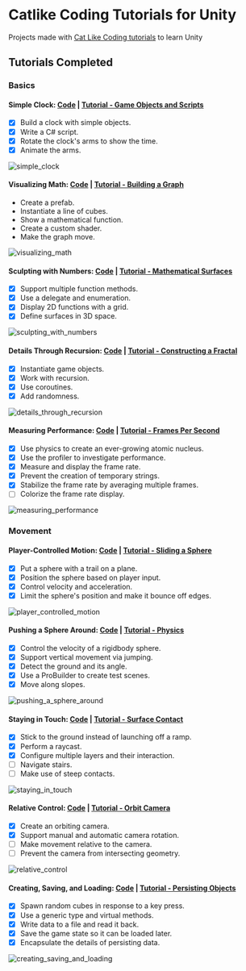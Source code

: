 # Catlike Coding Tutorials for Unity
Projects made with [Cat Like Coding tutorials](https://catlikecoding.com/unity/tutorials/) to learn Unity

## Tutorials Completed

### Basics

#### Simple Clock: [Code](Simple%20Clock) | [Tutorial - Game Objects and Scripts](https://catlikecoding.com/unity/tutorials/basics/game-objects-and-scripts/)

- [X] Build a clock with simple objects.
- [X] Write a C# script.
- [X] Rotate the clock's arms to show the time.
- [X] Animate the arms.

![simple_clock](images/simple_clock.gif)

#### Visualizing Math: [Code](Visualizing%20Math) | [Tutorial - Building a Graph](https://catlikecoding.com/unity/tutorials/basics/building-a-graph/)

- Create a prefab.
- Instantiate a line of cubes.
- Show a mathematical function.
- Create a custom shader.
- Make the graph move.

![visualizing_math](images/visualizing_math.gif)

#### Sculpting with Numbers: [Code](Sculpting%20with%20Numbers) | [Tutorial - Mathematical Surfaces](https://catlikecoding.com/unity/tutorials/basics/mathematical-surfaces/)

- [X] Support multiple function methods.
- [X] Use a delegate and enumeration.
- [X] Display 2D functions with a grid.
- [X] Define surfaces in 3D space.

![sculpting_with_numbers](images/sculpting_with_numbers.gif)

#### Details Through Recursion: [Code](Details%20Through%20Recursion) | [Tutorial - Constructing a Fractal](https://catlikecoding.com/unity/tutorials/constructing-a-fractal/)

- [X] Instantiate game objects.
- [X] Work with recursion.
- [X] Use coroutines.
- [X] Add randomness.

![details_through_recursion](images/details_through_recursion.gif)

#### Measuring Performance: [Code](Measuring%20Performance) | [Tutorial - Frames Per Second](https://catlikecoding.com/unity/tutorials/frames-per-second/)

- [X] Use physics to create an ever-growing atomic nucleus.
- [X] Use the profiler to investigate performance.
- [X] Measure and display the frame rate.
- [X] Prevent the creation of temporary strings.
- [X] Stabilize the frame rate by averaging multiple frames.
- [ ] Colorize the frame rate display.

![measuring_performance](images/measuring_performance.gif)

### Movement 

#### Player-Controlled Motion: [Code](Player-Controlled%20Motion) | [Tutorial - Sliding a Sphere](https://catlikecoding.com/unity/tutorials/movement/sliding-a-sphere/)

- [X] Put a sphere with a trail on a plane.
- [X] Position the sphere based on player input.
- [X] Control velocity and acceleration.
- [X] Limit the sphere's position and make it bounce off edges.

![player_controlled_motion](images/player_controlled_motion.gif)

#### Pushing a Sphere Around: [Code](Pushing%20a%20Sphere%20Around) | [Tutorial - Physics](https://catlikecoding.com/unity/tutorials/movement/physics/)

- [X] Control the velocity of a rigidbody sphere.
- [X] Support vertical movement via jumping.
- [X] Detect the ground and its angle.
- [X] Use a ProBuilder to create test scenes.
- [X] Move along slopes.

![pushing_a_sphere_around](images/pushing_a_sphere_around.gif)

#### Staying in Touch: [Code](Staying%20in%20Touch) | [Tutorial - Surface Contact](https://catlikecoding.com/unity/tutorials/movement/surface-contact/)

- [X] Stick to the ground instead of launching off a ramp.
- [X] Perform a raycast.
- [X] Configure multiple layers and their interaction.
- [ ] Navigate stairs.
- [ ] Make use of steep contacts.

![staying_in_touch](images/staying_in_touch.gif)

#### Relative Control: [Code](Relative%20Control) | [Tutorial - Orbit Camera](https://catlikecoding.com/unity/tutorials/movement/orbit-camera/)

- [X] Create an orbiting camera.
- [X] Support manual and automatic camera rotation.
- [ ] Make movement relative to the camera.
- [ ] Prevent the camera from intersecting geometry.

![relative_control](images/relative_control.gif)

#### Creating, Saving, and Loading: [Code](Creating%2C%20Saving%2C%20and%20Loading) | [Tutorial - Persisting Objects](https://catlikecoding.com/unity/tutorials/object-management/persisting-objects/)

- [X] Spawn random cubes in response to a key press.
- [X] Use a generic type and virtual methods.
- [X] Write data to a file and read it back.
- [X] Save the game state so it can be loaded later.
- [X] Encapsulate the details of persisting data.

![creating_saving_and_loading](images/creating_saving_and_loading.gif)
